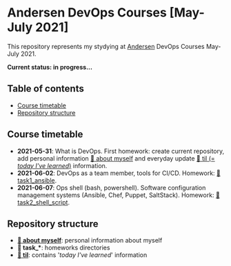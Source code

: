 # Andersen DevOps Courses [May-July 2021]

This repository represents my stydying at [Andersen](https://www.andersenlab.com) DevOps Courses May-July 2021.

**Current status: in progress...**

## Table of contents

- [Course timetable](#course-timetable)
- [Repository structure](#repository-structure)

## Course timetable

- **2021-05-31**: What is DevOps. First homework: create current repository, add personal information [📁 about myself](./about_myself) and everyday update [📁 til (= _today I've learned_)](./til) information.
- **2021-06-02**: DevOps as a team member, tools for CI/CD. Homework: [📁 task1_ansible](./task1_ansible).
- **2021-06-07**: Ops shell (bash, powershell). Software configuration management systems (Ansible, Chef, Puppet, SaltStack). Homework: [📁 task2_shell_script](./task2_shell_script).

## Repository structure

- [**📁 about myself**](./about_myself): personal information about myself
- **📁 task\_\***: homeworks directories
- [**📁 til**](./til): contains '_today I've learned_' information
